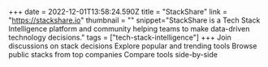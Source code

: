 +++
date = 2022-12-01T13:58:24.590Z
title = "StackShare"
link = "https://stackshare.io"
thumbnail = ""
snippet="StackShare is a Tech Stack Intelligence platform and community helping teams to make data-driven technology decisions."
tags = ["tech-stack-intelligence"]
+++
Join discussions on stack decisions
Explore popular and trending tools
Browse public stacks from top companies
Compare tools side-by-side
